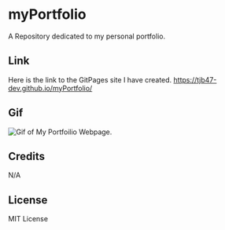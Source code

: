 # myPortfolio
A Repository dedicated to my personal portfolio.


##



## Link

Here is the link to the GitPages site I have created.
https://tjb47-dev.github.io/myPortfolio/

## Gif
![Gif of My Portfoilio Webpage.](https://github.com/tjb47-dev/myPortfolio/blob/main/html/custom_data/Portfolio-of-Thomas-Bailey.gif?raw=true)


## Credits

N/A

## License

MIT License